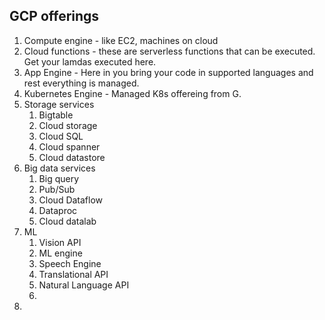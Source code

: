 ## GCP offerings 

1. Compute engine - like EC2, machines on cloud
2. Cloud functions - these are serverless functions that can be executed. Get your lamdas executed here. 
3. App Engine - Here in you bring your code in supported languages and rest everything is managed. 
4. Kubernetes Engine - Managed K8s offereing from G.  
5. Storage services 
   1. Bigtable
   2. Cloud storage
   3. Cloud SQL
   4. Cloud spanner
   5. Cloud datastore
6. Big data services
   1. Big query
   2. Pub/Sub
   3. Cloud Dataflow
   4. Dataproc
   5. Cloud datalab
7. ML 
	1. Vision API
	2. ML engine
	3. Speech Engine
	4. Translational API
	5. Natural Language API
	6. 
9. 
<!--stackedit_data:
eyJoaXN0b3J5IjpbLTEyNjExNTY3MjMsLTEyMDE2ODY4NjldfQ
==
-->